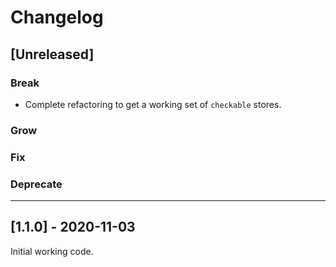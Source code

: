 # Changelog

## [Unreleased]

### Break

- Complete refactoring to get a working set of `checkable` stores.

### Grow

### Fix

### Deprecate

---

## [1.1.0] - 2020-11-03

Initial working code.
